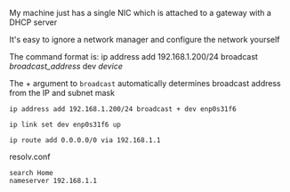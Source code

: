 My machine just has a single NIC which is attached to a gateway with a DHCP server

It's easy to ignore a network manager and configure the network yourself

The command format is:
ip address add 192.168.1.200/24 broadcast *broadcast_address* dev *device*

The + argument to `broadcast` automatically determines broadcast address from the IP and subnet mask

`ip address add 192.168.1.200/24 broadcast + dev enp0s31f6`

`ip link set dev enp0s31f6 up`

`ip route add 0.0.0.0/0 via 192.168.1.1`

resolv.conf

```
search Home
nameserver 192.168.1.1
```
